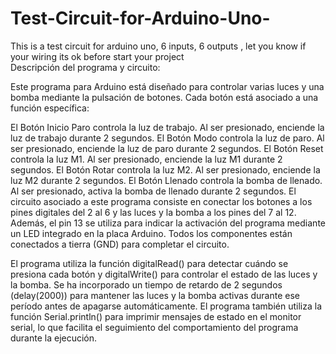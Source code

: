 # Test-Circuit-for-Arduino-Uno-
This is a test circuit for arduino uno,   6 inputs,  6 outputs , let you know if your wiring its ok before start your project  
Descripción del programa y circuito:

Este programa para Arduino está diseñado para controlar varias luces y una bomba mediante la pulsación de botones. Cada botón está asociado a una función específica:

El Botón Inicio Paro controla la luz de trabajo. Al ser presionado, enciende la luz de trabajo durante 2 segundos.
El Botón Modo controla la luz de paro. Al ser presionado, enciende la luz de paro durante 2 segundos.
El Botón Reset controla la luz M1. Al ser presionado, enciende la luz M1 durante 2 segundos.
El Botón Rotar controla la luz M2. Al ser presionado, enciende la luz M2 durante 2 segundos.
El Botón Llenado controla la bomba de llenado. Al ser presionado, activa la bomba de llenado durante 2 segundos.
El circuito asociado a este programa consiste en conectar los botones a los pines digitales del 2 al 6 y las luces y la bomba a los pines del 7 al 12. Además, el pin 13 se utiliza para indicar la activación del programa mediante un LED integrado en la placa Arduino. Todos los componentes están conectados a tierra (GND) para completar el circuito.

El programa utiliza la función digitalRead() para detectar cuándo se presiona cada botón y digitalWrite() 
para controlar el estado de las luces y la bomba. Se ha incorporado un tiempo de retardo de 2 segundos (delay(2000)) 
para mantener las luces y la bomba activas durante ese período antes de apagarse automáticamente. 
El programa también utiliza la función Serial.println() para imprimir mensajes de estado en el monitor serial, 
lo que facilita el seguimiento del comportamiento del programa durante la ejecución.
